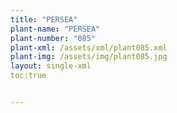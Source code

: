 ```yaml
---
title: "PERSEA"
plant-name: "PERSEA"
plant-number: "085"
plant-xml: /assets/xml/plant085.xml
plant-img: /assets/img/plant085.jpg
layout: single-xml
toc:true


---
```


